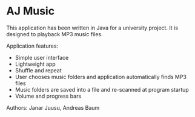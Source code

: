 # AJ Music

This application has been written in Java for a university project. It is designed to playback MP3 music files.

Application features:
* Simple user interface
* Lightweight app
* Shuffle and repeat
* User chooses music folders and application automatically finds MP3 files
* Music folders are saved into a file and re-scanned at program startup
* Volume and progress bars

Authors: Janar Juusu, Andreas Baum
